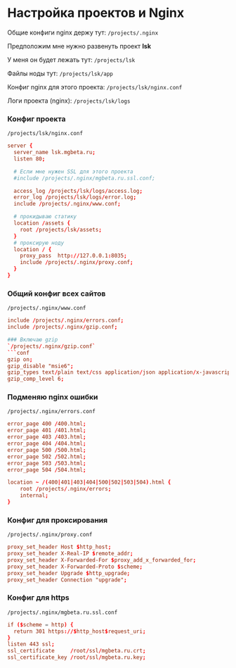 
# Настройка проектов и Nginx

Общие конфиги nginx держу тут: `/projects/.nginx`

Предположим мне нужно развенуть проект **lsk**

У меня он будет лежать тут: `/projects/lsk`

Файлы ноды тут: `/projects/lsk/app`

Конфиг nginx для этого проекта: `/projects/lsk/nginx.conf`

Логи проекта (nginx): `/projects/lsk/logs`

### Конфиг проекта

`/projects/lsk/nginx.conf`
```conf
server {
  server_name lsk.mgbeta.ru;
  listen 80;

  # Если мне нужен SSL для этого проекта
  #include /projects/.nginx/mgbeta.ru.ssl.conf;  

  access_log /projects/lsk/logs/access.log;
  error_log /projects/lsk/logs/error.log;
  include /projects/.nginx/www.conf;

  # прокидываю статику
  location /assets {
    root /projects/lsk/assets;
  }
  # проксирую ноду
  location / {
    proxy_pass  http://127.0.0.1:8035;
    include /projects/.nginx/proxy.conf;
  }
}
```

### Общий конфиг всех сайтов
`/projects/.nginx/www.conf`
```conf
include /projects/.nginx/errors.conf;
include /projects/.nginx/gzip.conf;

### Включаю gzip
`/projects/.nginx/gzip.conf`
```conf
gzip on;
gzip_disable "msie6";
gzip_types text/plain text/css application/json application/x-javascript text/xml application/xml application/xml+rss text/javascript application/javascript;
gzip_comp_level 6;
```

### Подменяю nginx ошибки
`/projects/.nginx/errors.conf`
```conf
error_page 400 /400.html;
error_page 401 /401.html;
error_page 403 /403.html;
error_page 404 /404.html;
error_page 500 /500.html;
error_page 502 /502.html;
error_page 503 /503.html;
error_page 504 /504.html;

location ~ /(400|401|403|404|500|502|503|504).html {
    root /projects/.nginx/errors;
    internal;
}
```

### Конфиг для проксирования
`/projects/.nginx/proxy.conf`
```conf
proxy_set_header Host $http_host;
proxy_set_header X-Real-IP $remote_addr;
proxy_set_header X-Forwarded-For $proxy_add_x_forwarded_for;
proxy_set_header X-Forwarded-Proto $scheme;
proxy_set_header Upgrade $http_upgrade;
proxy_set_header Connection "upgrade";
```

### Конфиг для https
`/projects/.nginx/mgbeta.ru.ssl.conf`
```conf
if ($scheme = http) {
  return 301 https://$http_host$request_uri;
}
listen 443 ssl;
ssl_certificate     /root/ssl/mgbeta.ru.crt;
ssl_certificate_key /root/ssl/mgbeta.ru.key;
```